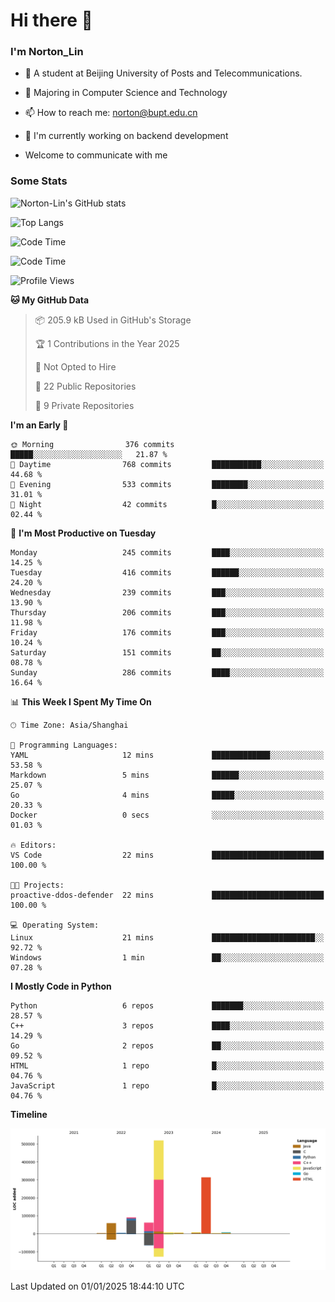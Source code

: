 
# Hi there 👋

### I'm Norton_Lin
- 🏫 A student at Beijing University of Posts and Telecommunications.
- 🌱 Majoring in Computer Science and Technology
- 📫 How to reach me: norton@bupt.edu.cn
- 🌱 I'm currently working on backend development

- Welcome to communicate with me

### Some Stats
![Norton-Lin's GitHub stats](https://github-readme-stats.vercel.app/api?username=Norton-Lin&count_private=true&show_icons=true&theme=radical)

![Top Langs](https://github-readme-stats.vercel.app/api/top-langs/?username=Norton-Lin&langs_count=10&layout=compact)

![Code Time](https://github-readme-stats.vercel.app/api/wakatime?username=Norton_Lin)

<!--START_SECTION:waka-->
![Code Time](http://img.shields.io/badge/Code%20Time-882%20hrs%2012%20mins-blue)

![Profile Views](http://img.shields.io/badge/Profile%20Views-1-blue)

**🐱 My GitHub Data** 

> 📦 205.9 kB Used in GitHub's Storage 
 > 
> 🏆 1 Contributions in the Year 2025
 > 
> 🚫 Not Opted to Hire
 > 
> 📜 22 Public Repositories 
 > 
> 🔑 9 Private Repositories 
 > 
**I'm an Early 🐤** 

```text
🌞 Morning                376 commits         █████░░░░░░░░░░░░░░░░░░░░   21.87 % 
🌆 Daytime                768 commits         ███████████░░░░░░░░░░░░░░   44.68 % 
🌃 Evening                533 commits         ████████░░░░░░░░░░░░░░░░░   31.01 % 
🌙 Night                  42 commits          █░░░░░░░░░░░░░░░░░░░░░░░░   02.44 % 
```
📅 **I'm Most Productive on Tuesday** 

```text
Monday                   245 commits         ████░░░░░░░░░░░░░░░░░░░░░   14.25 % 
Tuesday                  416 commits         ██████░░░░░░░░░░░░░░░░░░░   24.20 % 
Wednesday                239 commits         ███░░░░░░░░░░░░░░░░░░░░░░   13.90 % 
Thursday                 206 commits         ███░░░░░░░░░░░░░░░░░░░░░░   11.98 % 
Friday                   176 commits         ███░░░░░░░░░░░░░░░░░░░░░░   10.24 % 
Saturday                 151 commits         ██░░░░░░░░░░░░░░░░░░░░░░░   08.78 % 
Sunday                   286 commits         ████░░░░░░░░░░░░░░░░░░░░░   16.64 % 
```


📊 **This Week I Spent My Time On** 

```text
🕑︎ Time Zone: Asia/Shanghai

💬 Programming Languages: 
YAML                     12 mins             █████████████░░░░░░░░░░░░   53.58 % 
Markdown                 5 mins              ██████░░░░░░░░░░░░░░░░░░░   25.07 % 
Go                       4 mins              █████░░░░░░░░░░░░░░░░░░░░   20.33 % 
Docker                   0 secs              ░░░░░░░░░░░░░░░░░░░░░░░░░   01.03 % 

🔥 Editors: 
VS Code                  22 mins             █████████████████████████   100.00 % 

🐱‍💻 Projects: 
proactive-ddos-defender  22 mins             █████████████████████████   100.00 % 

💻 Operating System: 
Linux                    21 mins             ███████████████████████░░   92.72 % 
Windows                  1 min               ██░░░░░░░░░░░░░░░░░░░░░░░   07.28 % 
```

**I Mostly Code in Python** 

```text
Python                   6 repos             ███████░░░░░░░░░░░░░░░░░░   28.57 % 
C++                      3 repos             ████░░░░░░░░░░░░░░░░░░░░░   14.29 % 
Go                       2 repos             ██░░░░░░░░░░░░░░░░░░░░░░░   09.52 % 
HTML                     1 repo              █░░░░░░░░░░░░░░░░░░░░░░░░   04.76 % 
JavaScript               1 repo              █░░░░░░░░░░░░░░░░░░░░░░░░   04.76 % 
```



**Timeline**

![Lines of Code chart](https://raw.githubusercontent.com/Norton-Lin/Norton-Lin/main/assets/bar_graph.png)


 Last Updated on 01/01/2025 18:44:10 UTC
<!--END_SECTION:waka-->
